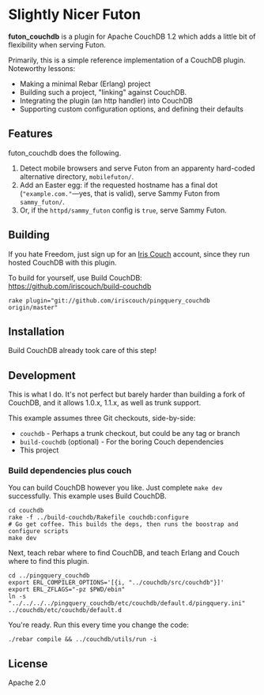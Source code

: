 # Slightly Nicer Futon

**futon_couchdb** is a plugin for Apache CouchDB 1.2 which adds a little bit of flexibility when serving Futon.

Primarily, this is a simple reference implementation of a CouchDB plugin. Noteworthy lessons:

* Making a minimal Rebar (Erlang) project
* Building such a project, "linking" against CouchDB.
* Integrating the plugin (an http handler) into CouchDB
* Supporting custom configuration options, and defining their defaults

## Features

futon_couchdb does the following.

1. Detect mobile browsers and serve Futon from an apparenty hard-coded alternative directory, `mobilefuton/`.
1. Add an Easter egg: if the requested hostname has a final dot (`"example.com."`&mdash;yes, that is valid), serve Sammy Futon from `sammy_futon/`.
1. Or, if the `httpd/sammy_futon` config is `true`, serve Sammy Futon.

## Building

If you hate Freedom, just sign up for an [Iris Couch][ic] account, since they run hosted CouchDB with this plugin.

To build for yourself, use Build CouchDB: https://github.com/iriscouch/build-couchdb

    rake plugin="git://github.com/iriscouch/pingquery_couchdb origin/master"

[ic]: http://www.iriscouch.com/service

## Installation

Build CouchDB already took care of this step!

## Development

This is what I do. It's not perfect but barely harder than building a fork of CouchDB, and it allows 1.0.x, 1.1.x, as well as trunk support.

This example assumes three Git checkouts, side-by-side:

* `couchdb` - Perhaps a trunk checkout, but could be any tag or branch
* `build-couchdb` (optional) - For the boring Couch dependencies
* This project

### Build dependencies plus couch

You can build CouchDB however you like. Just complete `make dev` successfully. This example uses Build CouchDB.

    cd couchdb
    rake -f ../build-couchdb/Rakefile couchdb:configure
    # Go get coffee. This builds the deps, then runs the boostrap and configure scripts
    make dev

Next, teach rebar where to find CouchDB, and teach Erlang and Couch where to find this plugin.

    cd ../pingquery_couchdb
    export ERL_COMPILER_OPTIONS='[{i, "../couchdb/src/couchdb"}]'
    export ERL_ZFLAGS="-pz $PWD/ebin"
    ln -s "../../../../pingquery_couchdb/etc/couchdb/default.d/pingquery.ini" ../couchdb/etc/couchdb/default.d

You're ready. Run this every time you change the code:

    ./rebar compile && ../couchdb/utils/run -i

## License

Apache 2.0
